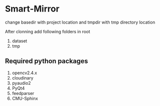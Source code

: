 # Smart-Mirror
change basedir with project location and tmpdir with tmp directory location

After clonning add following folders in root

1.  dataset
2.  tmp

## Required python packages
1.  opencv2.4.x
2.  cloudinary
3.  pyaudio2
4.  PyQt4
5.  feedparser
5. CMU-Sphinx




